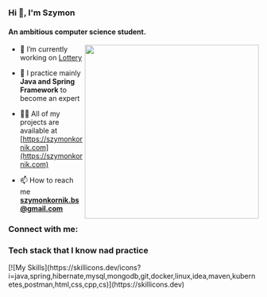 <h3>Hi 👋, I'm Szymon</h3>
<h4>An ambitious computer science student.</h4>
<img align="right" src ="https://github.com/szykor18/szykor18/assets/115345580/0ef02376-060c-49a2-ae24-eb2dee73e4f1" width="350">

- 🔭 I’m currently working on [Lottery](https://github.com/szykor18/Lottery)

- 🌱 I practice mainly **Java and Spring Framework** to become an expert

- 👨‍💻 All of my projects are available at [https://szymonkornik.com](https://szymonkornik.com)

- 📫 How to reach me **szymonkornik.bs@gmail.com**

<h3 align="left">Connect with me:</h3>
<p align="left">
</p>

<h3 align="left">Tech stack that I know nad practice</h3>
[![My Skills](https://skillicons.dev/icons?i=java,spring,hibernate,mysql,mongodb,git,docker,linux,idea,maven,kubernetes,postman,html,css,cpp,cs)](https://skillicons.dev)
